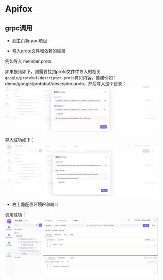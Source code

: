 # Apifox

## grpc调用

- 到主页新grpc项目

- 导入proto文件和依赖的目录

例如导入 member.proto

如果报错如下，则需要找到proto文件中导入的相关`google/protobuf/descriptor.proto`拷贝内容，自建例如：demo/google/protobuf/descriptor.proto，然后导入这个目录：
![](./images/apifox-grpc-1.png)

导入成功如下：
![](./images/apifox-grpc.png)

- 右上角配置环境IP和端口

调用成功：
![](./images/apifox-grpc-2.png)